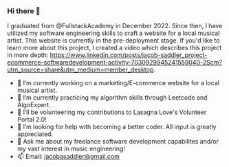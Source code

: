 ### Hi there 👋

I graduated from @FullstackAcademy in December 2022. Since then, I have utilized my software engineering skills to craft a website for a local musical artist. This website is currently in the pre-deployment stage. If you'd like to learn more about this project, I created a video which describes this project in more depth: https://www.linkedin.com/posts/jacob-saddler_project-ecommerce-softwaredevelopment-activity-7030929945241559040-2Scm?utm_source=share&utm_medium=member_desktop.

- 🔭 I’m currently working on a marketing/E-commerce website for a local musical artist.
- 🌱 I’m currently practicing my algorithm skills through Leetcode and AlgoExpert.
- 👯 I’ll be volunteering my contributions to Lasagna Love's Volunteer Portal 2.0!
- 🤔 I’m looking for help with becoming a better coder. All input is greatly appreciated.
- 💬 Ask me about my freelance software development capabilites and/or my vast interest in music engineering!
- 📫 Email: jacobasaddler@gmail.com

